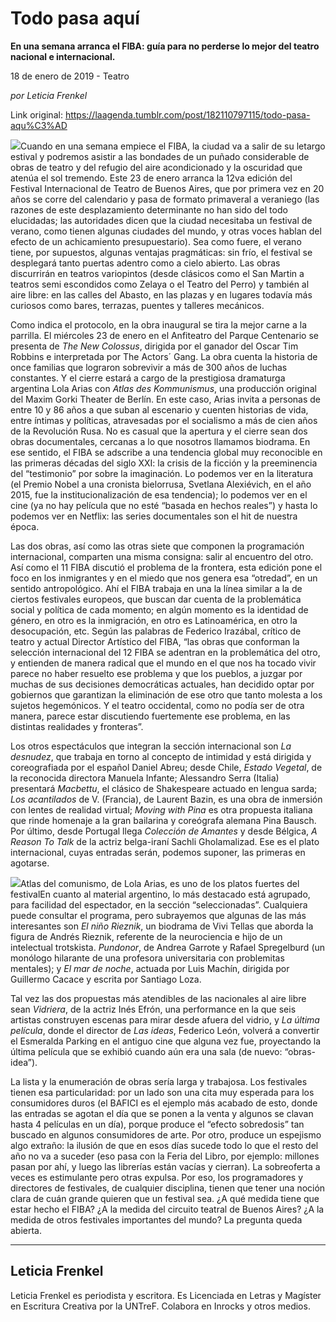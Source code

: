 # Todo pasa aquí

**En una semana arranca el FIBA: guía para no perderse lo mejor del teatro nacional e internacional.**

18 de enero de 2019 - Teatro

_por Leticia Frenkel_

Link original: https://laagenda.tumblr.com/post/182110797115/todo-pasa-aqu%C3%AD

![](https://64.media.tumblr.com/af2976421ac90efc6a825a11c77348d8/tumblr_plj5wftLpQ1u3lb1ko1_1280.jpg)Cuando en una semana empiece el FIBA, la ciudad va a salir de su letargo estival y podremos asistir a las bondades de un puñado considerable de obras de teatro y del refugio del aire acondicionado y la oscuridad que atenúa el sol tremendo. Este 23 de enero arranca la 12va edición del Festival Internacional de Teatro de Buenos Aires, que por primera vez en 20 años se corre del calendario y pasa de formato primaveral a veraniego (las razones de este desplazamiento determinante no han sido del todo elucidadas; las autoridades dicen que la ciudad necesitaba un festival de verano, como tienen algunas ciudades del mundo, y otras voces hablan del efecto de un achicamiento presupuestario). Sea como fuere, el verano tiene, por supuestos, algunas ventajas pragmáticas: sin frío, el festival se desplegará tanto puertas adentro como a cielo abierto. Las obras discurrirán en teatros variopintos (desde clásicos como el San Martin a teatros semi escondidos como Zelaya o el Teatro del Perro) y también al aire libre: en las calles del Abasto, en las plazas y en lugares todavía más curiosos como bares, terrazas, puentes y talleres mecánicos.


Como indica el protocolo, en la obra inaugural se tira la mejor carne a la parrilla. El miércoles 23 de enero en el Anfiteatro del Parque Centenario se presenta de *The New Colossus*, dirigida por el ganador del Oscar Tim Robbins e interpretada por The Actors´ Gang. La obra cuenta la historia de once familias que lograron sobrevivir a más de 300 años de luchas constantes. Y el cierre estará a cargo de la prestigiosa dramaturga argentina Lola Arias con *Atlas des Kommunismus*, una producción original del Maxim Gorki Theater de Berlín. En este caso, Arias invita a personas de entre 10 y 86 años a que suban al escenario y cuenten historias de vida, entre íntimas y políticas, atravesadas por el socialismo a más de cien años de la Revolución Rusa. No es casual que la apertura y el cierre sean dos obras documentales, cercanas a lo que nosotros llamamos biodrama. En ese sentido, el FIBA se adscribe a una tendencia global muy reconocible en las primeras décadas del siglo XXI: la crisis de la ficción y la preeminencia del “testimonio” por sobre la imaginación. Lo podemos ver en la literatura (el Premio Nobel a una cronista bielorrusa, Svetlana Alexiévich, en el año 2015, fue la institucionalización de esa tendencia); lo podemos ver en el cine (ya no hay película que no esté “basada en hechos reales”) y hasta lo podemos ver en Netflix: las series documentales son el hit de nuestra época. 


Las dos obras, así como las otras siete que componen la programación internacional, comparten una misma consigna: salir al encuentro del otro. Así como el 11 FIBA discutió el problema de la frontera, esta edición pone el foco en los inmigrantes y en el miedo que nos genera esa “otredad”, en un sentido antropológico. Ahí el FIBA trabaja en una la línea similar a la de ciertos festivales europeos, que buscan dar cuenta de la problemática social y política de cada momento; en algún momento es la identidad de género, en otro es la inmigración, en otro es Latinoamérica, en otro la desocupación, etc. Según las palabras de Federico Irazábal, crítico de teatro y actual Director Artístico del FIBA, “las obras que conforman la selección internacional del 12 FIBA se adentran en la problemática del otro, y entienden de manera radical que el mundo en el que nos ha tocado vivir parece no haber resuelto ese problema y que los pueblos, a juzgar por muchas de sus decisiones democráticas actuales, han decidido optar por gobiernos que garantizan la eliminación de ese otro que tanto molesta a los sujetos hegemónicos. Y el teatro occidental, como no podía ser de otra manera, parece estar discutiendo fuertemente ese problema, en las distintas realidades y fronteras”.


Los otros espectáculos que integran la sección internacional son *La desnudez*, que trabaja en torno al concepto de intimidad y está dirigida y coreografiada por el español Daniel Abreu; desde Chile, *Estado Vegetal*, de la reconocida directora Manuela Infante; Alessandro Serra (Italia) presentará *Macbettu*, el clásico de Shakespeare actuado en lengua sarda; *Los acantilados* de V. (Francia), de Laurent Bazin, es una obra de inmersión con lentes de realidad virtual; *Moving with Pina* es otra propuesta italiana que rinde homenaje a la gran bailarina y coreógrafa alemana Pina Bausch. Por último, desde Portugal llega *Colección de Amantes* y desde Bélgica, *A Reason To Talk* de la actriz belga-iraní Sachli Gholamalizad. Ese es el plato internacional, cuyas entradas serán, podemos suponer, las primeras en agotarse. 


![](https://64.media.tumblr.com/d0b66b2af0d58553dd59fe14974f20aa/tumblr_inline_plj66mFFQJ1t6q87u_500.jpg)Atlas del comunismo, de Lola Arias, es uno de los platos fuertes del festivalEn cuanto al material argentino, lo más destacado está agrupado, para facilidad del espectador, en la sección “seleccionadas”. Cualquiera puede consultar el programa, pero subrayemos que algunas de las más interesantes son *El niño Rieznik*, un biodrama de Vivi Tellas que aborda la figura de Andrés Rieznik, referente de la neurociencia e hijo de un intelectual trotskista. *Pundonor*, de Andrea Garrote y Rafael Spregelburd (un monólogo hilarante de una profesora universitaria con problemitas mentales); y *El mar de noche*, actuada por Luis Machín, dirigida por Guillermo Cacace y escrita por Santiago Loza. 


Tal vez las dos propuestas más atendibles de las nacionales al aire libre sean *Vidriera*, de la actriz Inés Efrón, una performance en la que seis artistas construyen escenas para mirar desde afuera del vidrio, y *La última película*, donde el director de *Las ideas*, Federico León, volverá a convertir el Esmeralda Parking en el antiguo cine que alguna vez fue, proyectando la última película que se exhibió cuando aún era una sala (de nuevo: “obras-idea”). 


La lista y la enumeración de obras sería larga y trabajosa. Los festivales tienen esa particularidad: por un lado son una cita muy esperada para los consumidores duros (el BAFICI es el ejemplo más acabado de esto, donde las entradas se agotan el día que se ponen a la venta y algunos se clavan hasta 4 películas en un día), porque produce el “efecto sobredosis” tan buscado en algunos consumidores de arte. Por otro, produce un espejismo algo extraño: la ilusión de que en esos días sucede todo lo que el resto del año no va a suceder (eso pasa con la Feria del Libro, por ejemplo: millones pasan por ahí, y luego las librerías están vacías y cierran). La sobreoferta a veces es estimulante pero otras expulsa. Por eso, los programadores y directores de festivales, de cualquier disciplina, tienen que tener una noción clara de cuán grande quieren que un festival sea. ¿A qué medida tiene que estar hecho el FIBA? ¿A la medida del circuito teatral de Buenos Aires? ¿A la medida de otros festivales importantes del mundo? La pregunta queda abierta.


  
  


---

Leticia Frenkel
---------------

Leticia Frenkel es periodista y escritora. Es Licenciada en Letras y Magíster en Escritura Creativa por la UNTreF. Colabora en Inrocks y otros medios.


